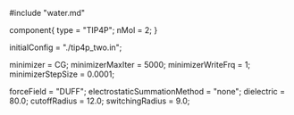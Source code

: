 #include "water.md"


component{
  type = "TIP4P";
  nMol = 2;
}

initialConfig = "./tip4p_two.in";

minimizer = CG;
minimizerMaxIter = 5000;
minimizerWriteFrq = 1;
minimizerStepSize = 0.0001;

forceField = "DUFF";
electrostaticSummationMethod = "none";
dielectric = 80.0;
cutoffRadius = 12.0;
switchingRadius = 9.0;

